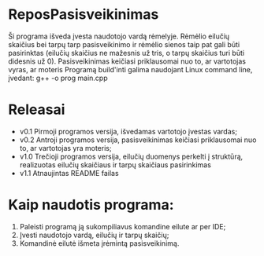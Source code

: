 # ReposPasisveikinimas
Ši programa išveda įvesta naudotojo vardą rėmelyje.
Rėmėlio eilučių skaičius bei tarpų tarp pasisveikinimo ir rėmėlio sienos taip pat gali būti pasirinktas (eilučių skaičius ne mažesnis už tris, o tarpų skaičius turi būti didesnis už 0). Pasisveikinimas keičiasi priklausomai nuo to, ar vartotojas vyras, ar moteris
Programą build'inti galima naudojant Linux command line, įvedant:
g++ -o prog main.cpp

# Releasai
- v0.1 Pirmoji programos versija, išvedamas vartotojo įvestas vardas;
- v0.2 Antroji programos versija, pasisveikinimas keičiasi priklausomai nuo to, ar vartotojas yra moteris;
- v1.0 Trečioji programos versija, eilučių duomenys perkelti į struktūrą, realizuotas eilučių skaičiaus ir tarpų skaičiaus pasirinkimas
- v1.1 Atnaujintas README failas

# Kaip naudotis programa:
1. Paleisti programą ją sukompiliavus komandine eilute ar per IDE;
2. Įvesti naudotojo vardą, eilučių ir tarpų skaičių;
3. Komandinė eilutė išmeta įrėmintą pasisveikinimą.
